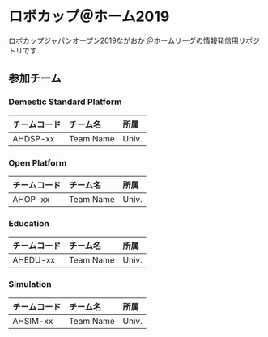 # ロボカップ＠ホーム2019
ロボカップジャパンオープン2019ながおか ＠ホームリーグの情報発信用リポジトリです．

## 参加チーム

### Demestic Standard Platform
| チームコード | チーム名 | 所属 |
|:-|:-|:-|
| AHDSP-xx | Team Name | Univ. |

### Open Platform
| チームコード | チーム名 | 所属 |
|:-|:-|:-|
| AHOP-xx | Team Name | Univ. |

### Education
| チームコード | チーム名 | 所属 |
|:-|:-|:-|
| AHEDU-xx | Team Name | Univ. |

### Simulation
| チームコード | チーム名 | 所属 |
|:-|:-|:-|
| AHSIM-xx | Team Name | Univ. |



